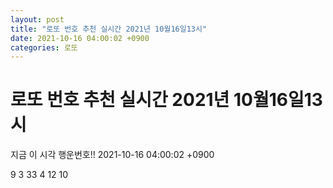 ```yaml
---
layout: post
title: "로또 번호 추천 실시간 2021년 10월16일13시"
date: 2021-10-16 04:00:02 +0900
categories: 로또
---
```


# 로또 번호 추천 실시간 2021년 10월16일13시

지금 이 시각 행운번호!! 2021-10-16 04:00:02 +0900

 9  3  33  4  12  10 

